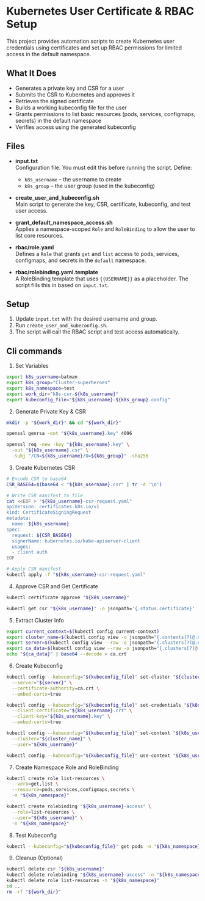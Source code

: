 # Kubernetes User Certificate & RBAC Setup

This project provides automation scripts to create Kubernetes user credentials using certificates and set up RBAC permissions for limited access in the default namespace.

## What It Does

- Generates a private key and CSR for a user
- Submits the CSR to Kubernetes and approves it
- Retrieves the signed certificate
- Builds a working kubeconfig file for the user
- Grants permissions to list basic resources (pods, services, configmaps, secrets) in the default namespace
- Verifies access using the generated kubeconfig

## Files

- **input.txt**  
  Configuration file. You must edit this before running the script. Define:
  - `k8s_username` – the username to create
  - `k8s_group` – the user group (used in the kubeconfig)

- **create_user_and_kubeconfig.sh**  
  Main script to generate the key, CSR, certificate, kubeconfig, and test user access.

- **grant_default_namespace_access.sh**  
  Applies a namespace-scoped `Role` and `RoleBinding` to allow the user to list core resources.

- **rbac/role.yaml**  
  Defines a `Role` that grants `get` and `list` access to pods, services, configmaps, and secrets in the `default` namespace.

- **rbac/rolebinding.yaml.template**  
  A RoleBinding template that uses `{{USERNAME}}` as a placeholder. The script fills this in based on `input.txt`.

## Setup

1. Update `input.txt` with the desired username and group.
2. Run `create_user_and_kubeconfig.sh`.
3. The script will call the RBAC script and test access automatically.



## Cli commands

1. Set Variables
```bash
export k8s_username=batman
export k8s_group="Cluster-superheroes"
export k8s_namespace=test
export work_dir="k8s-csr-${k8s_username}"
export kubeconfig_file="${k8s_username}-${k8s_group}.config"
```

2. Generate Private Key & CSR
```bash
mkdir -p "${work_dir}" && cd "${work_dir}"

openssl genrsa -out "${k8s_username}.key" 4096

openssl req -new -key "${k8s_username}.key" \
  -out "${k8s_username}.csr" \
  -subj "/CN=${k8s_username}/O=${k8s_group}" -sha256

```

3. Create Kubernetes CSR
```bash
# Encode CSR to base64
CSR_BASE64=$(base64 < "${k8s_username}.csr" | tr -d '\n')

# Write CSR manifest to file
cat <<EOF > "${k8s_username}-csr-request.yaml"
apiVersion: certificates.k8s.io/v1
kind: CertificateSigningRequest
metadata:
  name: ${k8s_username}
spec:
  request: ${CSR_BASE64}
  signerName: kubernetes.io/kube-apiserver-client
  usages:
  - client auth
EOF

# Apply CSR manifest
kubectl apply -f "${k8s_username}-csr-request.yaml"

```

4. Approve CSR and Get Certificate
```bash
kubectl certificate approve "${k8s_username}"

kubectl get csr "${k8s_username}" -o jsonpath='{.status.certificate}' | base64 --decode > "${k8s_username}.crt"
```

5. Extract Cluster Info
```bash
export current_context=$(kubectl config current-context)
export cluster_name=$(kubectl config view -o jsonpath="{.contexts[?(@.name==\"${current_context}\")].context.cluster}")
export server=$(kubectl config view --raw -o jsonpath="{.clusters[?(@.name==\"${cluster_name}\")].cluster.server}")
export ca_data=$(kubectl config view --raw -o jsonpath="{.clusters[?(@.name==\"${cluster_name}\")].cluster.certificate-authority-data}")
echo "${ca_data}" | base64 --decode > ca.crt
```

6. Create Kubeconfig
```bash
kubectl config --kubeconfig="${kubeconfig_file}" set-cluster "${cluster_name}" \
  --server="${server}" \
  --certificate-authority=ca.crt \
  --embed-certs=true

kubectl config --kubeconfig="${kubeconfig_file}" set-credentials "${k8s_username}" \
  --client-certificate="${k8s_username}.crt" \
  --client-key="${k8s_username}.key" \
  --embed-certs=true

kubectl config --kubeconfig="${kubeconfig_file}" set-context "${k8s_username}-context" \
  --cluster="${cluster_name}" \
  --user="${k8s_username}"

kubectl config --kubeconfig="${kubeconfig_file}" use-context "${k8s_username}-context"

```

7. Create Namespace Role and RoleBinding
```bash
kubectl create role list-resources \
  --verb=get,list \
  --resource=pods,services,configmaps,secrets \
  -n "${k8s_namespace}"

kubectl create rolebinding "${k8s_username}-access" \
  --role=list-resources \
  --user="${k8s_username}" \
  -n "${k8s_namespace}"
```

8. Test Kubeconfig
```bash
kubectl --kubeconfig="${kubeconfig_file}" get pods -n "${k8s_namespace}"
```

9. Cleanup (Optional)
```bash
kubectl delete csr "${k8s_username}"
kubectl delete rolebinding "${k8s_username}-access" -n "${k8s_namespace}"
kubectl delete role list-resources -n "${k8s_namespace}"
cd ..
rm -rf "${work_dir}"

```